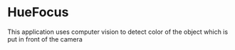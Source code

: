 # HueFocus
This application uses computer vision to detect color of the object which is put in front of the camera
